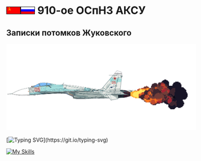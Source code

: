 # ![](/img/ussr_small.gif)![](/img/russia_small.gif) 910-ое ОСпНЗ АКСУ

## Записки потомков Жуковского

<!--
color=0254a6
[![Typing SVG](https://readme-typing-svg.demolab.com?font=Fira+Code&weight=900&size=27&pause=5000&color=0254A6&width=600&height=61&lines=Записки+потомков+Жуковского)](https://git.io/typing-svg)

$\color{0254a6}{test}$



Солнечные лучи ласкали её стальное тело, \
Холодный блеск рождал чувство непреступности. \
Когда она двигалась в безграничной пустыне изнуряющего света, \
Никто не хотел оказаться на её пути. \
И тем более все страшились её раскрытого капюшона. \
Они боялись боевой стойки "Кобры"! 

![](/img/buran_scheme.gif)

![](/img/buran_energiya.gif)

-->

![](/img/su27-3.gif)

[![Typing SVG](https://readme-typing-svg.demolab.com?font=Fira+Code&weight=1500&pause=1000&color=2790F7&multiline=true&width=1500&height=150&lines=%D0%A0%D0%9F%3A+%C2%AB506-%D0%B9%C2%BB%2C+%C2%AB%D0%97%D0%B0%D1%80%D1%8F-1%C2%BB.+%D0%9A%D0%B0%D0%BA+%D1%81%D0%BB%D1%8B%D1%88%D0%B8%D1%82%D0%B5%3F+%D0%9F%D1%80%D0%B8%D1%91%D0%BC.;506-%D0%B9%3A+%C2%AB%D0%97%D0%B0%D1%80%D1%8F-1%C2%BB%2C+%C2%AB506-%D0%B9%C2%BB.+%D0%9D%D0%B0+%D0%BF%D1%80%D0%B8%D1%91%D0%BC%D0%B5.+%D0%92%D1%8B%D0%BF%D0%BE%D0%BB%D0%BD%D1%8F%D1%8E+%D0%BF%D0%B0%D1%82%D1%80%D1%83%D0%BB%D0%B8%D1%80%D0%BE%D0%B2%D0%B0%D0%BD%D0%B8%D0%B5+%D0%B2+%D0%BA%D0%B2%D0%B0%D0%B4%D1%80%D0%B0%D1%82%D0%B5+7-4-2.+%D0%9F%D0%BE%D0%B3%D0%BE%D0%B4%D0%B0+%D1%8F%D1%81%D0%BD%D0%B0%D1%8F%2C+%D0%B2%D0%B8%D0%B4%D0%B8%D0%BC%D0%BE%D1%81%D1%82%D1%8C+10+%D0%BA%D0%BC.;%D0%A0%D0%9F%3A+%C2%AB506-%D0%B9%C2%BB%2C+%D0%BF%D0%BE%D0%BD%D1%8F%D0%BB.+%D0%94%D0%B0%D0%BD%D0%BD%D1%8B%D0%B5+%D0%BF%D0%BE%D0%B4%D1%82%D0%B2%D0%B5%D1%80%D0%B6%D0%B4%D0%B0%D1%8E.+%D0%9E%D1%81%D1%82%D0%B0%D0%B2%D0%B0%D0%B9%D1%82%D0%B5%D1%81%D1%8C+%D0%B2+%D0%B7%D0%BE%D0%BD%D0%B5.+%D0%94%D0%BE%D0%BA%D0%BB%D0%B0%D0%B4%D1%8B%D0%B2%D0%B0%D0%B9%D1%82%D0%B5+%D0%BE%D0%B1%D0%BE+%D0%B2%D1%81%D0%B5%D1%85+%D0%BA%D0%BE%D0%BD%D1%82%D0%B0%D0%BA%D1%82%D0%B0%D1%85.;506-%D0%B9%3A+%D0%9F%D1%80%D0%B8%D0%BD%D1%8F%D0%BB%2C+%D0%BE%D1%81%D1%82%D0%B0%D1%8E%D1%81%D1%8C+%D0%B2+%D0%B7%D0%BE%D0%BD%D0%B5.)](https://git.io/typing-svg)

[![My Skills](https://skillicons.dev/icons?i=matlab,python,c++)](https://skillicons.dev)
